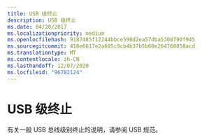 ```yaml
---
title: USB 级终止
description: USB 级终止
ms.date: 04/20/2017
ms.localizationpriority: medium
ms.openlocfilehash: 9187485f12244bbce598d2ea57dba5308790f945
ms.sourcegitcommit: 418e6617e2a695c9cb4b37b5b60e264760858acd
ms.translationtype: MT
ms.contentlocale: zh-CN
ms.lasthandoff: 12/07/2020
ms.locfileid: "96782124"
---
```

# <a name="usb-level-termination"></a>USB 级终止





有关一般 USB 总线级别终止的说明，请参阅 USB 规范。

 

 





